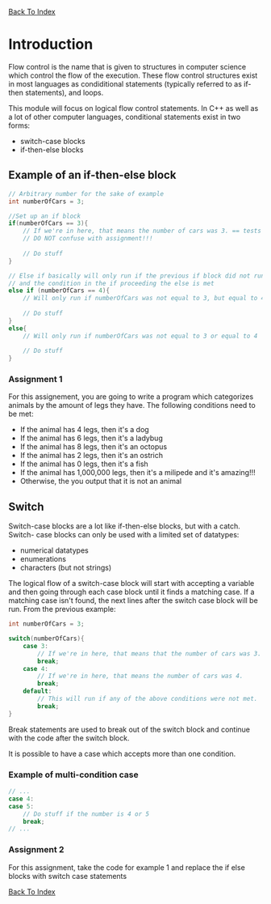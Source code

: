 [Back To Index](../README.md)

# Introduction

Flow control is the name that is given to structures in computer science which
control the flow of the execution. These flow control structures exist in most
languages as condiditional statements (typically referred to as if-then statements),
and loops.

This module will focus on logical flow control statements. In C++ as well as
a lot of other computer languages, conditional statements exist in two forms:
* switch-case blocks
* if-then-else blocks

## Example of an if-then-else block
```cpp
// Arbitrary number for the sake of example
int numberOfCars = 3;

//Set up an if block
if(numberOfCars == 3){
    // If we're in here, that means the number of cars was 3. == tests equality,
    // DO NOT confuse with assignment!!!
    
    // Do stuff
}

// Else if basically will only run if the previous if block did not run
// and the condition in the if proceeding the else is met
else if (numberOfCars == 4){
    // Will only run if numberOfCars was not equal to 3, but equal to 4
    
    // Do stuff
}
else{
    // Will only run if numberOfCars was not equal to 3 or equal to 4
    
    // Do stuff
}

```

### Assignment 1

For this assignement, you are going to write a program which categorizes animals
by the amount of legs they have. The following conditions need to be met:
* If the animal has 4 legs, then it's a dog
* If the animal has 6 legs, then it's a ladybug
* If the animal has 8 legs, then it's an octopus
* If the animal has 2 legs, then it's an ostrich
* If the animal has 0 legs, then it's a fish
* If the animal has 1,000,000 legs, then it's a milipede and it's amazing!!!
* Otherwise, the you output that it is not an animal

## Switch

Switch-case blocks are a lot like if-then-else blocks, but with a catch. Switch-
case blocks can only be used with a limited set of datatypes:
* numerical datatypes
* enumerations
* characters (but not strings)

The logical flow of a switch-case block will start with accepting a variable and
then going through each case block until it finds a matching case. If a matching
case isn't found, the next lines after the switch case block will be run.
From the previous example:

```cpp
int numberOfCars = 3;

switch(numberOfCars){
    case 3:
        // If we're in here, that means that the number of cars was 3.
        break;
    case 4:
        // If we're in here, that means the number of cars was 4.
        break;
    default:
        // This will run if any of the above conditions were not met.
        break;
}

```

Break statements are used to break out of the switch block and continue with the
code after the switch block.

It is possible to have a case which accepts more than one condition.

### Example of multi-condition case
```cpp
// ...
case 4:
case 5:
    // Do stuff if the number is 4 or 5
    break;
// ...
```

### Assignment 2

For this assignment, take the code for example 1 and replace the if else blocks
with switch case statements

[Back To Index](../README.md)